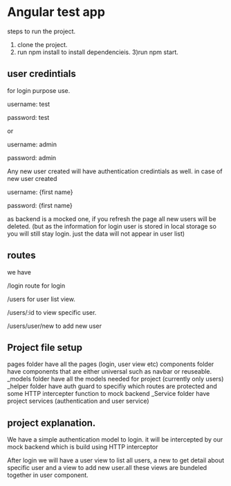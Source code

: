 # Angular test app

steps to run the project.
1) clone the project.
2) run npm install to install dependencieis.
3)run npm start.

## user credintials
for login purpose use.

username: test

password: test

or

username: admin

password: admin

Any new user created will have authentication credintials as well. in case of new user created 

username: {first name}

password: {first name}

as backend is a mocked one, if you refresh the page all new users will be deleted. (but as the information for login user is stored in local storage so you will still stay login. just the data will not appear in user list)

## routes
we have   

/login route for login

/users for user list view.

/users/:id to view specific user.

/users/user/new to add new user


## Project file setup

pages folder have all the pages (login, user view etc)
components folder have components that are either universal such as navbar or reuseable.
_models folder have all the models needed for project (currently only users)
_helper folder have auth guard to specifiy which routes are protected and some HTTP intercepter function to mock backend
_Service folder have project services (authentication and user service) 


## project explanation.

We have a simple authentication model to login. it will be intercepted by our mock backend which is build using HTTP interceptor

After login we will have a user view to list all users, a new to get detail about specific user and a view to add new user.all these views are
bundeled together in user component.

